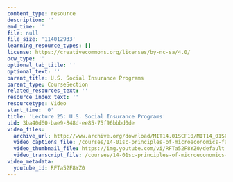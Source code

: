 ```yaml
---
content_type: resource
description: ''
end_time: ''
file: null
file_size: '114012933'
learning_resource_types: []
license: https://creativecommons.org/licenses/by-nc-sa/4.0/
ocw_type: ''
optional_tab_title: ''
optional_text: ''
parent_title: U.S. Social Insurance Programs
parent_type: CourseSection
related_resources_text: ''
resource_index_text: ''
resourcetype: Video
start_time: '0'
title: 'Lecture 25: U.S. Social Insurance Programs'
uid: 3ba40d60-bae9-848d-ee85-75f96bbbd0de
video_files:
  archive_url: http://www.archive.org/download/MIT14.01SCF10/MIT14_01SCF10_lec25_300k.mp4
  video_captions_file: /courses/14-01sc-principles-of-microeconomics-fall-2011/4f91d3591f6b58d1864a237315b8530a_RFTa52F8YZ0.vtt
  video_thumbnail_file: https://img.youtube.com/vi/RFTa52F8YZ0/default.jpg
  video_transcript_file: /courses/14-01sc-principles-of-microeconomics-fall-2011/91a621da763ded5beb7e5b9bb71e293f_RFTa52F8YZ0.pdf
video_metadata:
  youtube_id: RFTa52F8YZ0
---
```

